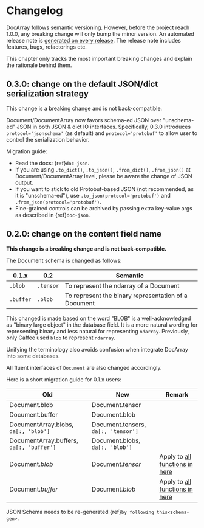 # Changelog

DocArray follows semantic versioning. However, before the project reach 1.0.0, any breaking change will only bump the minor version.  An automated release note is [generated on every release](https://github.com/jina-ai/docarray/releases). The release note includes features, bugs, refactorings etc. 

This chapter only tracks the most important breaking changes and explain the rationale behind them.

## 0.3.0: change on the default JSON/dict serialization strategy

This change is a breaking change and is not back-compatible.

Document/DocumentArray now favors schema-ed JSON over "unschema-ed" JSON in both JSON & dict IO interfaces. Specifically, 0.3.0 introduces `protocol='jsonschema'` (as default) and `protocol='protobuf'` to allow user to control the serialization behavior.

Migration guide:

- Read the docs: {ref}`doc-json`.
- If you are using `.to_dict()`, `.to_json()`, `.from_dict()`, `.from_json()` at Document/DocumentArray level, please be aware the change of JSON output.
- If you want to stick to old Protobuf-based JSON (not recommended, as it is "unschema-ed"), use `.to_json(protocol='protobuf')` and `.from_json(protocol='protobuf')`.
- Fine-grained controls can be archived by passing extra key-value args as described in {ref}`doc-json`.


## 0.2.0: change on the content field name

**This change is a breaking change and is not back-compatible.**

The Document schema is changed as follows:

| 0.1.x     | 0.2       | Semantic                                             |
|-----------|-----------|------------------------------------------------------|
| `.blob`   | `.tensor` | To represent the ndarray of a Document               |
| `.buffer` | `.blob`   | To represent the binary representation of a Document |

This changed is made based on the word "BLOB" is a well-acknowledged as "binary large object" in the database field. It is a more natural wording for representing binary and less natural for representing `ndarray`. Previously, only Caffee used `blob` to represent `ndarray`.

Unifying the terminology also avoids confusion when integrate DocArray into some databases.

All fluent interfaces of `Document` are also changed accordingly.

Here is a short migration guide for 0.1.x users:

| Old                                      | New                                 | Remark                                                                         |
|------------------------------------------|-------------------------------------|--------------------------------------------------------------------------------|
| Document.blob                            | Document.tensor                     |                                                                                |
| Document.buffer                          | Document.blob                       |                                                                                |
| DocumentArray.blobs, `da[:, 'blob']`     | Document.tensors, `da[:, 'tensor']` |                                                                                |
| DocumentArray.buffers, `da[:, 'buffer']` | Document.blobs, `da[:, 'blob']`     |                                                                                |
| Document.*_blob_*                        | Document.*_tensor_*                 | Apply to [all functions in here](../fundamentals/document/fluent-interface.md) |
| Document.*_buffer_*                      | Document.*_blob_*                   | Apply to [all functions in here](../fundamentals/document/fluent-interface.md) |

JSON Schema needs to be re-generated {ref}`by following this<schema-gen>`.

